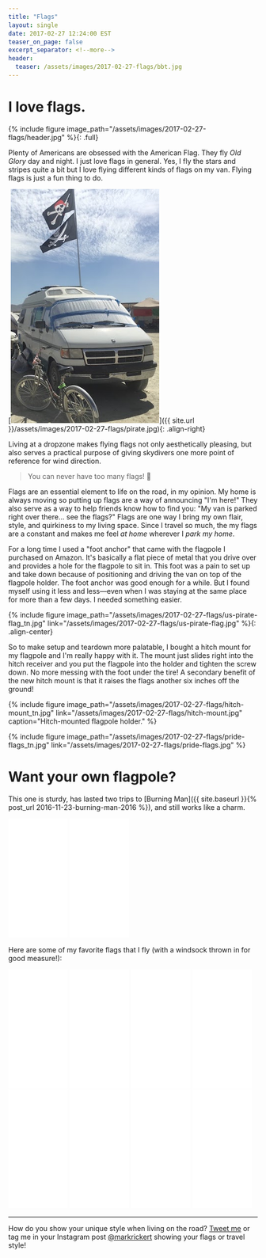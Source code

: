 ```yaml
---
title: "Flags"
layout: single
date: 2017-02-27 12:24:00 EST
teaser_on_page: false
excerpt_separator: <!--more-->
header:
  teaser: /assets/images/2017-02-27-flags/bbt.jpg
---
```


# I love flags.

{% include figure image_path="/assets/images/2017-02-27-flags/header.jpg" %}{: .full}

Plenty of Americans are obsessed with the American Flag. They fly *Old Glory* day and night. I just love flags in general. Yes, I fly the stars and stripes quite a bit but I love flying different kinds of flags on my van. Flying flags is just a fun thing to do.

<!--more-->

[![Pirate Flags At Burning Man](/assets/images/2017-02-27-flags/pirate_tn.jpg)]({{ site.url }}/assets/images/2017-02-27-flags/pirate.jpg){: .align-right}

Living at a dropzone makes flying flags not only aesthetically pleasing, but also serves a practical purpose of giving skydivers one more point of reference for wind direction.

> You can never have too many flags! 🚩

Flags are an essential element to life on the road, in my opinion. My home is always moving so putting up flags are a way of announcing "I'm here!" They also serve as a way to help friends know how to find you: "My van is parked right over there... see the flags?" Flags are one way I bring my own flair, style, and quirkiness to my living space. Since I travel so much, the my flags are a constant and makes me feel *at home* wherever I *park my home*.

For a long time I used a "foot anchor" that came with the flagpole I purchased on Amazon. It's basically a flat piece of metal that you drive over and provides a hole for the flagpole to sit in.  This foot was a pain to set up and take down because of positioning and driving the van on top of the flagpole holder. The foot anchor was good enough for a while. But I found myself using it less and less&mdash;even when I was staying at the same place for more than a few days. I needed something easier.

{% include figure image_path="/assets/images/2017-02-27-flags/us-pirate-flag_tn.jpg" link="/assets/images/2017-02-27-flags/us-pirate-flag.jpg" %}{: .align-center}

So to make setup and teardown more palatable, I bought a hitch mount for my flagpole and I'm really happy with it. The mount just slides right into the hitch receiver and you put the flagpole into the holder and tighten the screw down. No more messing with the foot under the tire! A secondary benefit of the new hitch mount is that it raises the flags another six inches off the ground!

{% include figure image_path="/assets/images/2017-02-27-flags/hitch-mount_tn.jpg" link="/assets/images/2017-02-27-flags/hitch-mount.jpg" caption="Hitch-mounted flagpole holder." %}

{% include figure image_path="/assets/images/2017-02-27-flags/pride-flags_tn.jpg" link="/assets/images/2017-02-27-flags/pride-flags.jpg" %}

# Want your own flagpole?

This one is sturdy, has lasted two trips to [Burning Man]({{ site.baseurl }}{% post_url 2016-11-23-burning-man-2016 %}), and still works like a charm.

<iframe width="120" height="240" style="width:120px;height:240px;" marginwidth="0" marginheight="0" scrolling="no" frameborder="0" src="//ws-na.amazon-adsystem.com/widgets/q?ServiceVersion=20070822&OneJS=1&Operation=GetAdHtml&MarketPlace=US&source=ss&ref=as_ss_li_til&ad_type=product_link&tracking_id=marktravelsth-20&marketplace=amazon&region=US&placement=B00192JG9O&asins=B00192JG9O&linkId=38925939061b331ce26643ae4ff2cad5&show_border=true&link_opens_in_new_window=true"></iframe>

<iframe style="width:120px;height:240px;" marginwidth="0" marginheight="0" scrolling="no" frameborder="0" src="//ws-na.amazon-adsystem.com/widgets/q?ServiceVersion=20070822&OneJS=1&Operation=GetAdHtml&MarketPlace=US&source=ss&ref=as_ss_li_til&ad_type=product_link&tracking_id=marktravelsth-20&marketplace=amazon&region=US&placement=B004IVGA0G&asins=B004IVGA0G&linkId=9b35847edfb6faf6f93e5b115f01a893&show_border=true&link_opens_in_new_window=true"></iframe>

Here are some of my favorite flags that I fly (with a windsock thrown in for good measure!):

<iframe style="width:120px;height:240px;" marginwidth="0" marginheight="0" scrolling="no" frameborder="0" src="//ws-na.amazon-adsystem.com/widgets/q?ServiceVersion=20070822&OneJS=1&Operation=GetAdHtml&MarketPlace=US&source=ss&ref=as_ss_li_til&ad_type=product_link&tracking_id=marktravelsth-20&marketplace=amazon&region=US&placement=B00LCKVDZI&asins=B00LCKVDZI&linkId=63e691774d12d3c123cf102eaf3dccde&show_border=true&link_opens_in_new_window=true"></iframe>

<iframe style="width:120px;height:240px;" marginwidth="0" marginheight="0" scrolling="no" frameborder="0" src="//ws-na.amazon-adsystem.com/widgets/q?ServiceVersion=20070822&OneJS=1&Operation=GetAdHtml&MarketPlace=US&source=ss&ref=as_ss_li_til&ad_type=product_link&tracking_id=marktravelsth-20&marketplace=amazon&region=US&placement=B01M7XIJLT&asins=B01M7XIJLT&linkId=5f1801ac601c90678f707e822b070941&show_border=true&link_opens_in_new_window=true"></iframe>

<iframe style="width:120px;height:240px;" marginwidth="0" marginheight="0" scrolling="no" frameborder="0" src="//ws-na.amazon-adsystem.com/widgets/q?ServiceVersion=20070822&OneJS=1&Operation=GetAdHtml&MarketPlace=US&source=ss&ref=as_ss_li_til&ad_type=product_link&tracking_id=marktravelsth-20&marketplace=amazon&region=US&placement=B005G0I04M&asins=B005G0I04M&linkId=ed4c7673e49d6397d9719b37c34dd7a0&show_border=true&link_opens_in_new_window=true"></iframe>

<iframe style="width:120px;height:240px;" marginwidth="0" marginheight="0" scrolling="no" frameborder="0" src="//ws-na.amazon-adsystem.com/widgets/q?ServiceVersion=20070822&OneJS=1&Operation=GetAdHtml&MarketPlace=US&source=ss&ref=as_ss_li_til&ad_type=product_link&tracking_id=marktravelsth-20&marketplace=amazon&region=US&placement=B0013NRY66&asins=B0013NRY66&linkId=c78a2004193b8aca4f557e4971361bee&show_border=true&link_opens_in_new_window=true"></iframe>

<iframe style="width:120px;height:240px;" marginwidth="0" marginheight="0" scrolling="no" frameborder="0" src="//ws-na.amazon-adsystem.com/widgets/q?ServiceVersion=20070822&OneJS=1&Operation=GetAdHtml&MarketPlace=US&source=ss&ref=as_ss_li_til&ad_type=product_link&tracking_id=marktravelsth-20&marketplace=amazon&region=US&placement=B009URXEE8&asins=B009URXEE8&linkId=54acd1e4acbeb78f038fdab206d46a06&show_border=true&link_opens_in_new_window=true"></iframe>

<iframe style="width:120px;height:240px;" marginwidth="0" marginheight="0" scrolling="no" frameborder="0" src="//ws-na.amazon-adsystem.com/widgets/q?ServiceVersion=20070822&OneJS=1&Operation=GetAdHtml&MarketPlace=US&source=ss&ref=as_ss_li_til&ad_type=product_link&tracking_id=marktravelsth-20&marketplace=amazon&region=US&placement=B0062PWN66&asins=B0062PWN66&linkId=e96a518a7305febca61a540b6b9aa103&show_border=true&link_opens_in_new_window=true"></iframe>

<iframe style="width:120px;height:240px;" marginwidth="0" marginheight="0" scrolling="no" frameborder="0" src="//ws-na.amazon-adsystem.com/widgets/q?ServiceVersion=20070822&OneJS=1&Operation=GetAdHtml&MarketPlace=US&source=ss&ref=as_ss_li_til&ad_type=product_link&tracking_id=marktravelsth-20&marketplace=amazon&region=US&placement=B000G2OYWM&asins=B000G2OYWM&linkId=dc80c8cf57deaa279be4c86afeeb9976&show_border=true&link_opens_in_new_window=true"></iframe>

<iframe style="width:120px;height:240px;" marginwidth="0" marginheight="0" scrolling="no" frameborder="0" src="//ws-na.amazon-adsystem.com/widgets/q?ServiceVersion=20070822&OneJS=1&Operation=GetAdHtml&MarketPlace=US&source=ss&ref=as_ss_li_til&ad_type=product_link&tracking_id=marktravelsth-20&marketplace=amazon&region=US&placement=B019KFU1JA&asins=B019KFU1JA&linkId=5ee6ecec875a8ca0ac06df27bbf5a923&show_border=true&link_opens_in_new_window=true"></iframe>

---  

How do you show your unique style when living on the road? [Tweet me](https://twitter.com/markrickert) or tag me in your Instagram post [@markrickert](https://www.instagram.com/markrickert/) showing your flags or travel style!
